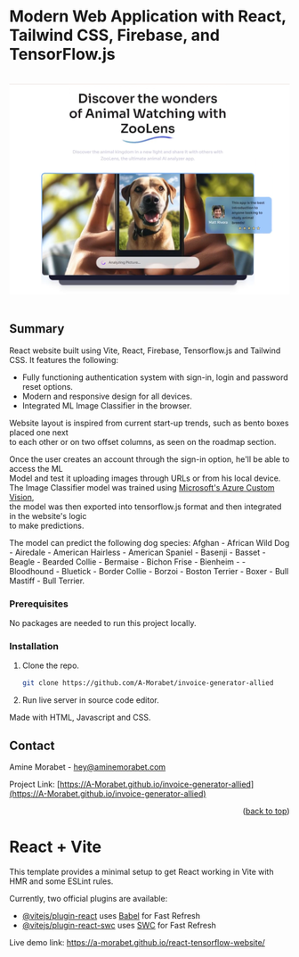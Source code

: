 # Modern Web Application with React, Tailwind CSS, Firebase, and TensorFlow.js

</br>
<div align="center">
<img src="https://github.com/A-Morabet/react-tensorflow-website/blob/main/01-screenshot.png" width="600"/>
</div>
</br>

## Summary

React website built using Vite, React, Firebase, Tensorflow.js and Tailwind CSS.
It features the following:

* Fully functioning authentication system with sign-in, login and password reset options.
* Modern and responsive design for all devices.
* Integrated ML Image Classifier in the browser.

Website layout is inspired from current start-up trends, such as bento boxes placed one next </br>
to each other or on two offset columns, as seen on the roadmap section.

Once the user creates an account through the sign-in option, he'll be able to access the ML </br>
Model and test it uploading images through URLs or from his local device. </br>
The Image Classifier model was trained using [Microsoft's Azure Custom Vision](https://azure.microsoft.com/en-au/products/ai-services/ai-custom-vision), </br>
the model was then exported into tensorflow.js format and then integrated in the website's logic </br>
to make predictions.

The model can predict the following dog species: Afghan - African Wild Dog - Airedale -
American Hairless - American Spaniel - Basenji - Basset - Beagle - Bearded Collie -
Bermaise - Bichon Frise - Bienheim -  - Bloodhound - Bluetick - Border Collie - Borzoi -
Boston Terrier - Boxer - Bull Mastiff - Bull Terrier.

### Prerequisites

No packages are needed to run this project locally.

### Installation

1. Clone the repo.
   ```sh
   git clone https://github.com/A-Morabet/invoice-generator-allied
   ```
2. Run live server in source code editor.

Made with HTML, Javascript and CSS.

## Contact

Amine Morabet - hey@aminemorabet.com

Project Link: [https://A-Morabet.github.io/invoice-generator-allied](https://A-Morabet.github.io/invoice-generator-allied)

<p align="right">(<a href="#readme-top">back to top</a>)</p>




# React + Vite

This template provides a minimal setup to get React working in Vite with HMR and some ESLint rules.

Currently, two official plugins are available:

- [@vitejs/plugin-react](https://github.com/vitejs/vite-plugin-react/blob/main/packages/plugin-react/README.md) uses [Babel](https://babeljs.io/) for Fast Refresh
- [@vitejs/plugin-react-swc](https://github.com/vitejs/vite-plugin-react-swc) uses [SWC](https://swc.rs/) for Fast Refresh

Live demo link: https://a-morabet.github.io/react-tensorflow-website/
